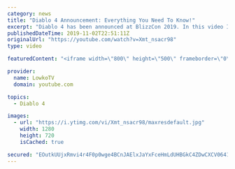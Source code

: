 ```yaml
---
category: news
title: "Diablo 4 Announcement: Everything You Need To Know!"
excerpt: "Diablo 4 has been announced at BlizzCon 2019. In this video I go over everything you need to know about this upcoming Blizzard Entertainment game."
publishedDateTime: 2019-11-02T22:51:11Z
originalUrl: "https://youtube.com/watch?v=Xmt_nsacr98"
type: video

featuredContent: "<iframe width=\"800\" height=\"500\" frameborder=\"0\" src=\"https://www.youtube.com/embed/Xmt_nsacr98\" allow=\"accelerometer; autoplay; encrypted-media; gyroscope; picture-in-picture\" allowfullscreen></iframe>"

provider:
  name: LowkoTV
  domain: youtube.com

topics:
  - Diablo 4

images:
  - url: "https://i.ytimg.com/vi/Xmt_nsacr98/maxresdefault.jpg"
    width: 1280
    height: 720
    isCached: true

secured: "EOutkUUjxRmvi4r4F0p0wge4BCnJAElxJaYxFceHmLdUHBGkC4ZDwCXCV0641JQRhZ7IVv+bczLX8Fqox7oImw4Vq/7+InwtT6hfreMfn7xy++XASimrjxZBWMWcnPxQWh3kO2+qOx9OxdCWmLljL3HvClYIsnnUR+NfqcBRA1b+OMVYoA/KlAprtm/BYEkalvNLyjRGIPWuexYNWyLDwPlM2GuTd4ItXM55avV9EUhGzW6/3IVRBEWXKbD2G32YCsBxoZAQqDfd2vQgiStrhn0IeNtSOyPQZ2LLmpLWA/jNn3gjZ/nIEtyX3MX3/ZyZriRPdgcmgL8v9emMrj0z8VxeCrTSCmTQMFOrPzl3rk7Hb0fN6HRUU9YAQFlgSb828vlA7sgjbVVPwKbUciwvIYNiTuV59KLquUHNgadO8oa9yzw1o9ItqH8dsc8nbDxH;Xtvosg1rRid1uY8RdIGdWw=="
---
```


